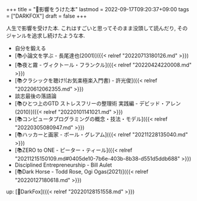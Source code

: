+++
title = "🦊影響をうけた本"
lastmod = 2022-09-17T09:20:37+09:00
tags = ["DARKFOX"]
draft = false
+++

人生で影響を受けた本. これはすごいと思ってそのまま没頭して読んだり, そのジャンルを追求し続けたような本.

-   自分を鍛える
-   [📚小論文を学ぶ - 長尾達也(2001)]({{< relref "20220713180126.md" >}})
-   [📚夜と霧 - ヴィクトール・フランクル]({{< relref "20220424220008.md" >}})
-   [📚クラシックを聴け!(お気楽極楽入門書) - 許光俊]({{< relref "20220612062355.md" >}})
-   談志最後の落語論
-   [📚ひとつ上のGTD ストレスフリーの整理術 実践編 - デビッド・アレン(2010)]({{< relref "20220101141021.md" >}})
-   [📚コンピュータプログラミングの概念・技法・モデル]({{< relref "20220305080947.md" >}})
-   [📚ハッカーと画家 - ポール・グレアム]({{< relref "20211228135040.md" >}})
-   [📚ZERO to ONE - ピーター・ティール]({{< relref "20211215150109.md#0405de10-7b6e-403b-8b38-d551d5ddb688" >}})
-   Disciplined Entrepreneurship - Bill Aulet
-   [📚Dark Horse - Todd Rose, Ogi Ogas(2021)]({{< relref "20220127180618.md" >}})

up: [🦊DarkFox]({{< relref "20220128151558.md" >}})
